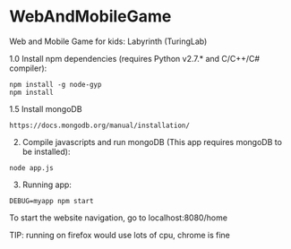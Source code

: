 # WebAndMobileGame
Web and Mobile Game for kids: Labyrinth (TuringLab)

1.0 Install npm dependencies (requires Python v2.7.* and C/C++/C# compiler):
```
npm install -g node-gyp
npm install
```


1.5 Install mongoDB
```
https://docs.mongodb.org/manual/installation/
```


2. Compile javascripts and run mongoDB (This app requires mongoDB to be installed):
```
node app.js
```

3. Running app:
```
DEBUG=myapp npm start
```

To start the website navigation, go to localhost:8080/home

TIP:
running on firefox would use lots of cpu,
chrome is fine
